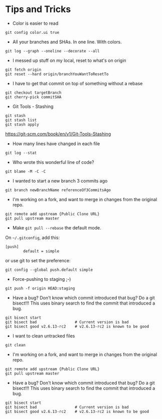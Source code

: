 Tips and Tricks
===============

- Color is easier to read
```
git config color.ui true
```

- All your branches and SHAs. In one line. With colors.
```
git log --graph --oneline --decorate --all
```

- I messed up stuff on my local, reset to what's on origin
```
git fetch origin
git reset --hard origin/branchYouWantToResetTo
```

- I have to get that commit on top of something without a rebase
```
git checkout targetBranch
git cherry-pick commitSHA 
```

- Git Tools - Stashing
```
git stash
git stash list
git stash apply
```
https://git-scm.com/book/en/v1/Git-Tools-Stashing

- How many lines have changed in each file
```
git log --stat
```

- Who wrote this wonderful line of code?
```
git blame -M -C -C
```

- I wanted to start a new branch 3 commits ago
```
git branch newBranchName referenceOf3CommitsAgo
```

- I'm working on a fork, and want to merge in changes from the original repo.
```
git remote add upstream {Public Clone URL}
git pull upstream master
```

- Make `git pull --rebase` the default mode.

On `~/.gitconfig`, add this:

```
[push]
        default = simple
```

or use git to set the preference:

```
git config --global push.default simple
```

- Force-pushing to staging ;-)
```
git push -f origin HEAD:staging
```

- Have a bug? Don't know which commit introduced that bug? Do a git bisect!!! This uses binary search to find the commit that introduced a bug.
```
git bisect start
git bisect bad                 # Current version is bad
git bisect good v2.6.13-rc2    # v2.6.13-rc2 is known to be good
```

- I want to clean untracked files
```
git clean
```

- I'm working on a fork, and want to merge in changes from the original repo.
```
git remote add upstream {Public Clone URL}
git pull upstream master
```

- Have a bug? Don't know which commit introduced that bug? Do a git bisect!!! This uses binary search to find the commit that introduced a bug.
```
git bisect start
git bisect bad                 # Current version is bad
git bisect good v2.6.13-rc2    # v2.6.13-rc2 is known to be good
```
